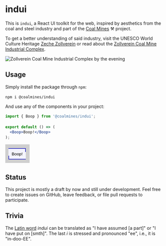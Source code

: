 # indui

This is `indui`, a React UI toolkit for the web, inspired by aesthetics from the
coal and steel industry and part of the [Coal Mines](https://coalmines.ruhr/) ⚒
project.

To get a better understanding of said industry, visit the UNESCO World Culture
Heritage [Zeche Zollverein](https://www.zollverein.de/) or read about the
[Zollverein Coal Mine Industrial Complex](
https://en.wikipedia.org/wiki/Zollverein_Coal_Mine_Industrial_Complex).

![Zollverein Coal Mine Industrial Complex by the evening](
https://upload.wikimedia.org/wikipedia/commons/thumb/4/43/Zeche_Zollverein_abends.jpg/1024px-Zeche_Zollverein_abends.jpg)

## Usage

Simply install the package through `npm`:

`npm i @coalmines/indui`

And use any of the components in your project:

```jsx
import { Boop } from '@coalmines/indui';

export default () => (
  <Boop>Boop!</Boop>
);
```

![Boop component screenshot](docs/img/boop.png)

## Status

This project is mostly a draft by now and still under development. Feel free to
create issues on GitHub, leave feedback, or file pull requests to participate.

## Trivia

The [Latin word](https://en.wiktionary.org/wiki/induo#Latin) _indui_ can be
translated as "I have assumed [a part]" or "I have put on [smth]". The last *i*
is stressed and pronounced "ee", i.e., it is "in-doo-EE".
